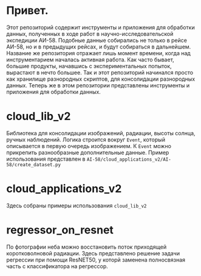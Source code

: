 # Привет.
Этот репозиторий содержит инструменты и приложения для обработки данных, полученных в ходе работ в научно-исследовательской экспедиции АИ-58.
Подобные данные собирались не только в рейсе АИ-58, но и в предыдущих рейсах, и будут собираться в дальнейшем.
Название же репозитория отражает лишь момент времени, когда над инструментарием началась активная работа.
Как часто бывает, большие продукты, начавшись с экспериментальных попыток, вырастают в нечто большее.
Так и этот репозиторий начинался просто как хранилище разнородных скриптов, для консолидации разнородных данных.
Теперь же в этом репозитории представлены инструменты и приложения для обработки данных.
# cloud_lib_v2
Библиотека для консолидации изображений, радиации, высоты солнца, ручных наблюдений.
Логика строится вокруг `Event`, который описывается в первую очередь изображением. К `Event` можно прикрепить разнообразные дополнительные данные. Пример использования представлен в `AI-58/cloud_applications_v2/AI-58/create_dataset.py`
# cloud_applications_v2
 Здесь собраны примеры использования `cloud_lib_v2`
# regressor_on_resnet
По фотографии неба можно восстановить поток приходящей коротковолновой радиации. Здесь представлено решение задачи регрессии при помощи ResNET50, у которй заменена полносвязная часть с классификатора на регрессор.
